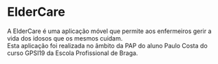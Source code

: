 # ElderCare
A ElderCare é uma aplicação móvel que permite aos enfermeiros gerir a vida dos idosos que os mesmos cuidam.<br /> 
Esta aplicação foi realizada no âmbito da PAP do aluno Paulo Costa do curso GPSI19 da Escola Profissional de Braga.
